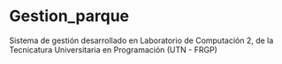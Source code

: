 # Gestion_parque
Sistema de gestión desarrollado en Laboratorio de Computación 2, de la Tecnicatura Universitaria en Programación (UTN - FRGP)
